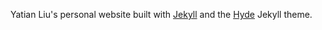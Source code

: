 Yatian Liu's personal website built with [Jekyll](https://jekyllrb.com) and the
[Hyde](https://github.com/poole/hyde) Jekyll theme.
